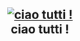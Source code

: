 <h1 align="center">
  <br>
  <a href="https://github.com/shadibdair/README/edit/master/README.md"><img src="https://data.arab48.com/data/news/2015/06/12/1159877/1434107181311774.jpg" alt="ciao tutti !"></a>
  <br>
  ciao tutti !
  <br>
</h1>


